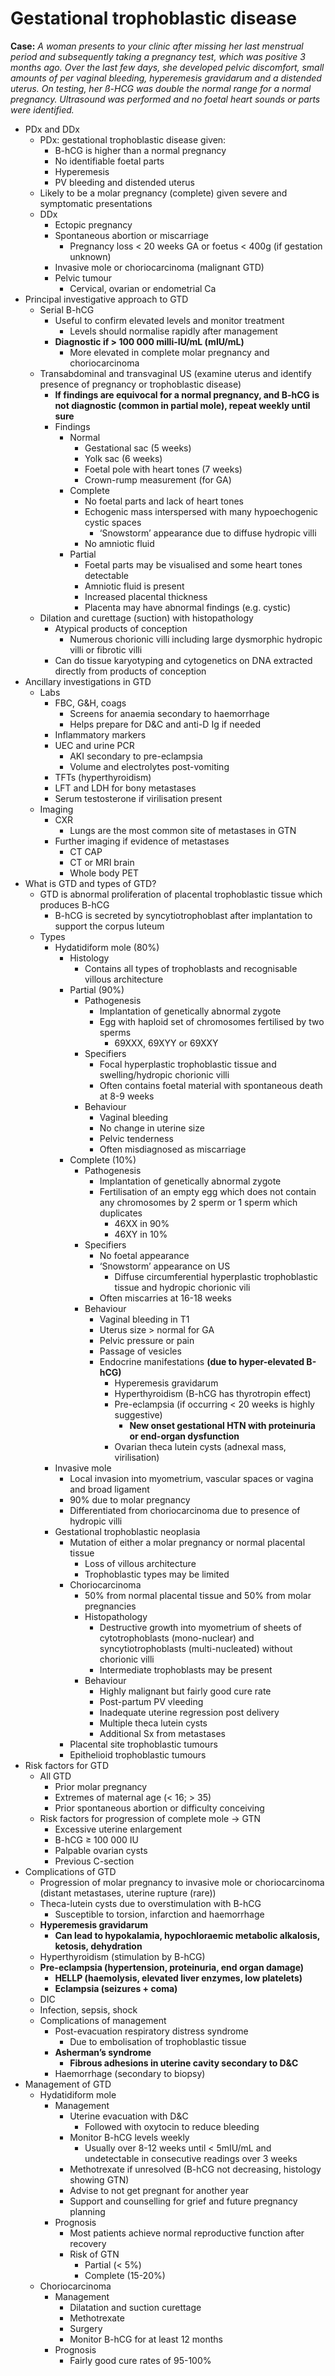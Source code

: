 # Gestational trophoblastic disease

**Case:** *A woman presents to your clinic after missing her last menstrual period and subsequently taking a pregnancy test, which was positive 3 months ago. Over the last few days, she developed pelvic discomfort, small amounts of per vaginal bleeding, hyperemesis gravidarum and a distended uterus. On testing, her ß-HCG was double the normal range for a normal pregnancy. Ultrasound was performed and no foetal heart sounds or parts were identified.*

- PDx and DDx
    - PDx: gestational trophoblastic disease given:
        - B-hCG is higher than a normal pregnancy
        - No identifiable foetal parts
        - Hyperemesis
        - PV bleeding and distended uterus
    - Likely to be a molar pregnancy (complete) given severe and symptomatic presentations
    - DDx
        - Ectopic pregnancy
        - Spontaneous abortion or miscarriage
            - Pregnancy loss < 20 weeks GA or foetus < 400g (if gestation unknown)
        - Invasive mole or choriocarcinoma (malignant GTD)
        - Pelvic tumour
            - Cervical, ovarian or endometrial Ca
- Principal investigative approach to GTD
    - Serial B-hCG
        - Useful to confirm elevated levels and monitor treatment
            - Levels should normalise rapidly after management
        - **Diagnostic if > 100 000 milli-IU/mL (mIU/mL)**
            - More elevated in complete molar pregnancy and choriocarcinoma
    - Transabdominal and transvaginal US (examine uterus and identify presence of pregnancy or trophoblastic disease)
        - **If findings are equivocal for a normal pregnancy, and B-hCG is not diagnostic (common in partial mole), repeat weekly until sure**
        - Findings
            - Normal
                - Gestational sac (5 weeks)
                - Yolk sac (6 weeks)
                - Foetal pole with heart tones (7 weeks)
                - Crown-rump measurement (for GA)
            - Complete
                - No foetal parts and lack of heart tones
                - Echogenic mass interspersed with many hypoechogenic cystic spaces
                    - ‘Snowstorm’ appearance due to diffuse hydropic villi
                - No amniotic fluid
            - Partial
                - Foetal parts may be visualised and some heart tones detectable
                - Amniotic fluid is present
                - Increased placental thickness
                - Placenta may have abnormal findings (e.g. cystic)
    - Dilation and curettage (suction) with histopathology
        - Atypical products of conception
            - Numerous chorionic villi including large dysmorphic hydropic villi or fibrotic villi
        - Can do tissue karyotyping and cytogenetics on DNA extracted directly from products of conception
- Ancillary investigations in GTD
    - Labs
        - FBC, G&H, coags
            - Screens for anaemia secondary to haemorrhage
            - Helps prepare for D&C and anti-D Ig if needed
        - Inflammatory markers
        - UEC and urine PCR
            - AKI secondary to pre-eclampsia
            - Volume and electrolytes post-vomiting
        - TFTs (hyperthyroidism)
        - LFT and LDH for bony metastases
        - Serum testosterone if virilisation present
    - Imaging
        - CXR
            - Lungs are the most common site of metastases in GTN
        - Further imaging if evidence of metastases
            - CT CAP
            - CT or MRI brain
            - Whole body PET
- What is GTD and types of GTD?
    - GTD is abnormal proliferation of placental trophoblastic tissue which produces B-hCG
        - B-hCG is secreted by syncytiotrophoblast after implantation to support the corpus luteum
    - Types
        - Hydatidiform mole (80%)
            - Histology
                - Contains all types of trophoblasts and recognisable villous architecture
            - Partial (90%)
                - Pathogenesis
                    - Implantation of genetically abnormal zygote
                    - Egg with haploid set of chromosomes fertilised by two sperms
                        - 69XXX, 69XYY or 69XXY
                - Specifiers
                    - Focal hyperplastic trophoblastic tissue and swelling/hydropic chorionic villi
                    - Often contains foetal material with spontaneous death at 8-9 weeks
                - Behaviour
                    - Vaginal bleeding
                    - No change in uterine size
                    - Pelvic tenderness
                    - Often misdiagnosed as miscarriage
            - Complete (10%)
                - Pathogenesis
                    - Implantation of genetically abnormal zygote
                    - Fertilisation of an empty egg which does not contain any chromosomes by 2 sperm or 1 sperm which duplicates
                        - 46XX in 90%
                        - 46XY in 10%
                - Specifiers
                    - No foetal appearance
                    - ‘Snowstorm’ appearance on US
                        - Diffuse circumferential hyperplastic trophoblastic tissue and hydropic chorionic vili
                    - Often miscarries at 16-18 weeks
                - Behaviour
                    - Vaginal bleeding in T1
                    - Uterus size > normal for GA
                    - Pelvic pressure or pain
                    - Passage of vesicles
                    - Endocrine manifestations **(due to hyper-elevated B-hCG)**
                        - Hyperemesis gravidarum
                        - Hyperthyroidism (B-hCG has thyrotropin effect)
                        - Pre-eclampsia (if occurring < 20 weeks is highly suggestive)
                            - **New onset gestational HTN with proteinuria or end-organ dysfunction**
                        - Ovarian theca lutein cysts (adnexal mass, virilisation)
        - Invasive mole
            - Local invasion into myometrium, vascular spaces or vagina and broad ligament
            - 90% due to molar pregnancy
            - Differentiated from choriocarcinoma due to presence of hydropic villi
        - Gestational trophoblastic neoplasia
            - Mutation of either a molar pregnancy or normal placental tissue
                - Loss of villous architecture
                - Trophoblastic types may be limited
            - Choriocarcinoma
                - 50% from normal placental tissue and 50% from molar pregnancies
                - Histopathology
                    - Destructive growth into myometrium of sheets of cytotrophoblasts (mono-nuclear) and syncytiotrophoblasts (multi-nucleated) without chorionic villi
                    - Intermediate trophoblasts may be present
                - Behaviour
                    - Highly malignant but fairly good cure rate
                    - Post-partum PV vleeding
                    - Inadequate uterine regression post delivery
                    - Multiple theca lutein cysts
                    - Additional Sx from metastases
            - Placental site trophoblastic tumours
            - Epithelioid trophoblastic tumours
- Risk factors for GTD
    - All GTD
        - Prior molar pregnancy
        - Extremes of maternal age (< 16; > 35)
        - Prior spontaneous abortion or difficulty conceiving
    - Risk factors for progression of complete mole → GTN
        - Excessive uterine enlargement
        - B-hCG ≥ 100 000 IU
        - Palpable ovarian cysts
        - Previous C-section
- Complications of GTD
    - Progression of molar pregnancy to invasive mole or choriocarcinoma (distant metastases, uterine rupture (rare))
    - Theca-lutein cysts due to overstimulation with B-hCG
        - Susceptible to torsion, infarction and haemorrhage
    - **Hyperemesis gravidarum**
        - **Can lead to hypokalamia, hypochloraemic metabolic alkalosis, ketosis, dehydration**
    - Hyperthyroidism (stimulation by B-hCG)
    - **Pre-eclampsia (hypertension, proteinuria, end organ damage)**
        - **HELLP (haemolysis, elevated liver enzymes, low platelets)**
        - **Eclampsia (seizures + coma)**
    - DIC
    - Infection, sepsis, shock
    - Complications of management
        - Post-evacuation respiratory distress syndrome
            - Due to embolisation of trophoblastic tissue
        - **Asherman’s syndrome**
            - **Fibrous adhesions in uterine cavity secondary to D&C**
        - Haemorrhage (secondary to biopsy)
- Management of GTD
    - Hydatidiform mole
        - Management
            - Uterine evacuation with D&C
                - Followed with oxytocin to reduce bleeding
            - Monitor B-hCG levels weekly
                - Usually over 8-12 weeks until < 5mIU/mL and undetectable in consecutive readings over 3 weeks
            - Methotrexate if unresolved (B-hCG not decreasing, histology showing GTN)
            - Advise to not get pregnant for another year
            - Support and counselling for grief and future pregnancy planning
        - Prognosis
            - Most patients achieve normal reproductive function after recovery
            - Risk of GTN
                - Partial (< 5%)
                - Complete (15-20%)
    - Choriocarcinoma
        - Management
            - Dilatation and suction curettage
            - Methotrexate
            - Surgery
            - Monitor B-hCG for at least 12 months
        - Prognosis
            - Fairly good cure rates of 95-100%